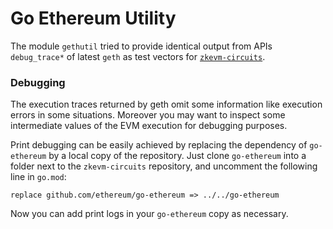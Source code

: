 # Go Ethereum Utility

The module `gethutil` tried to provide identical output from APIs `debug_trace*` of latest `geth` as test vectors for [`zkevm-circuits`](https://github.com/privacy-scaling-explorations/zkevm-circuits).

### Debugging

The execution traces returned by geth omit some information like execution
errors in some situations.  Moreover you may want to inspect some intermediate
values of the EVM execution for debugging purposes.

Print debugging can be easily achieved by replacing the dependency of `go-ethereum` by a local copy of the repository.  Just clone `go-ethereum` into a folder next to the `zkevm-circuits` repository, and uncomment the following line in `go.mod`:
```
replace github.com/ethereum/go-ethereum => ../../go-ethereum
```

Now you can add print logs in your `go-ethereum` copy as necessary. 
